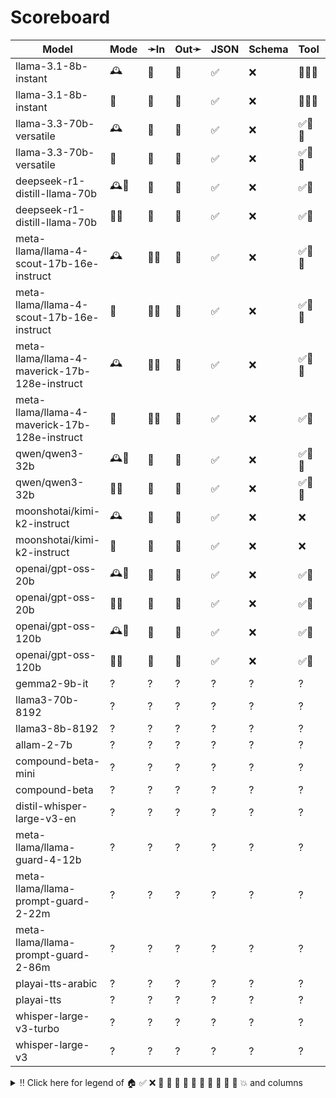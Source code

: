 # Scoreboard

| Model                                         | Mode | ➛In   | Out➛   | JSON | Schema | Tool   | Batch | File | Cite | Text | Probs | Limits | Usage | Finish |
| --------------------------------------------- | ---- | ----- | ------ | ---- | ------ | ------ | ----- | ---- | ---- | ---- | ----- | ------ | ----- | ------ |
| llama-3.1-8b-instant                          | 🕰️   | 💬    | 💬     | ✅   | ❌     | 💨🧐💥 | ❌    | ❌   | ❌   | 🌱📏🛑 | ❌    | ✅     | ✅    | ❌     |
| llama-3.1-8b-instant                          | 📡   | 💬    | 💬     | ✅   | ❌     | 💨🧐💥 | ❌    | ❌   | ❌   | 🌱📏🛑 | ❌    | ✅     | ✅    | ❌     |
| llama-3.3-70b-versatile                       | 🕰️   | 💬    | 💬     | ✅   | ❌     | ✅🧐💥 | ❌    | ❌   | ❌   | 🌱📏🛑 | ❌    | ✅     | ✅    | ❌     |
| llama-3.3-70b-versatile                       | 📡   | 💬    | 💬     | ✅   | ❌     | ✅🧐💥 | ❌    | ❌   | ❌   | 🌱📏🛑 | ❌    | ✅     | ✅    | ❌     |
| deepseek-r1-distill-llama-70b                 | 🕰️🧠  | 💬    | 💬     | ✅   | ❌     | ✅🧐   | ❌    | ❌   | ❌   | 🌱📏🛑 | ❌    | ✅     | ✅    | ❌     |
| deepseek-r1-distill-llama-70b                 | 📡🧠  | 💬    | 💬     | ✅   | ❌     | ✅🧐   | ❌    | ❌   | ❌   | 🌱📏🛑 | ❌    | ✅     | ✅    | ❌     |
| meta-llama/llama-4-scout-17b-16e-instruct     | 🕰️   | 💬📸  | 💬     | ✅   | ❌     | ✅🧐💥 | ❌    | ❌   | ❌   | 🌱📏🛑 | ❌    | ✅     | ✅    | ❌     |
| meta-llama/llama-4-scout-17b-16e-instruct     | 📡   | 💬📸  | 💬     | ✅   | ❌     | ✅🧐💥 | ❌    | ❌   | ❌   | 🌱📏🛑 | ❌    | ✅     | ✅    | ❌     |
| meta-llama/llama-4-maverick-17b-128e-instruct | 🕰️   | 💬📸  | 💬     | ✅   | ❌     | ✅🧐💥 | ❌    | ❌   | ❌   | 🌱📏🛑 | ❌    | ✅     | ✅    | ❌     |
| meta-llama/llama-4-maverick-17b-128e-instruct | 📡   | 💬📸  | 💬     | ✅   | ❌     | ✅🧐   | ❌    | ❌   | ❌   | 🌱📏🛑 | ❌    | ✅     | ✅    | ❌     |
| qwen/qwen3-32b                                | 🕰️🧠  | 💬    | 💬     | ✅   | ❌     | ✅🧐💥 | ❌    | ❌   | ❌   | 🌱📏🛑 | ❌    | ✅     | ✅    | ❌     |
| qwen/qwen3-32b                                | 📡🧠  | 💬    | 💬     | ✅   | ❌     | ✅🧐💥 | ❌    | ❌   | ❌   | 🌱📏🛑 | ❌    | ✅     | ✅    | ❌     |
| moonshotai/kimi-k2-instruct                   | 🕰️   | 💬    | 💬     | ✅   | ❌     | ❌     | ❌    | ❌   | ❌   | 🌱📏🛑 | ❌    | ✅     | ✅    | ❌     |
| moonshotai/kimi-k2-instruct                   | 📡   | 💬    | 💬     | ✅   | ❌     | ❌     | ❌    | ❌   | ❌   | 🌱📏🛑 | ❌    | ✅     | ✅    | ❌     |
| openai/gpt-oss-20b                            | 🕰️🧠  | 💬    | 💬     | ✅   | ❌     | ✅🧐   | ❌    | ❌   | ❌   | 🌱📏🛑 | ❌    | ✅     | ✅    | ❌     |
| openai/gpt-oss-20b                            | 📡🧠  | 💬    | 💬     | ✅   | ❌     | ✅🧐   | ❌    | ❌   | ❌   | 🌱📏🛑 | ❌    | ✅     | ✅    | ❌     |
| openai/gpt-oss-120b                           | 🕰️🧠  | 💬    | 💬     | ✅   | ❌     | ✅🧐   | ❌    | ❌   | ❌   | 🌱📏🛑 | ❌    | ✅     | ✅    | ❌     |
| openai/gpt-oss-120b                           | 📡🧠  | 💬    | 💬     | ✅   | ❌     | ✅🧐   | ❌    | ❌   | ❌   | 🌱📏🛑 | ❌    | ✅     | ✅    | ❌     |
| gemma2-9b-it                                  | ?    | ?     | ?      | ?    | ?      | ?      | ?     | ?    | ?    | ?    | ?     | ?      | ?     | ?      |
| llama3-70b-8192                               | ?    | ?     | ?      | ?    | ?      | ?      | ?     | ?    | ?    | ?    | ?     | ?      | ?     | ?      |
| llama3-8b-8192                                | ?    | ?     | ?      | ?    | ?      | ?      | ?     | ?    | ?    | ?    | ?     | ?      | ?     | ?      |
| allam-2-7b                                    | ?    | ?     | ?      | ?    | ?      | ?      | ?     | ?    | ?    | ?    | ?     | ?      | ?     | ?      |
| compound-beta-mini                            | ?    | ?     | ?      | ?    | ?      | ?      | ?     | ?    | ?    | ?    | ?     | ?      | ?     | ?      |
| compound-beta                                 | ?    | ?     | ?      | ?    | ?      | ?      | ?     | ?    | ?    | ?    | ?     | ?      | ?     | ?      |
| distil-whisper-large-v3-en                    | ?    | ?     | ?      | ?    | ?      | ?      | ?     | ?    | ?    | ?    | ?     | ?      | ?     | ?      |
| meta-llama/llama-guard-4-12b                  | ?    | ?     | ?      | ?    | ?      | ?      | ?     | ?    | ?    | ?    | ?     | ?      | ?     | ?      |
| meta-llama/llama-prompt-guard-2-22m           | ?    | ?     | ?      | ?    | ?      | ?      | ?     | ?    | ?    | ?    | ?     | ?      | ?     | ?      |
| meta-llama/llama-prompt-guard-2-86m           | ?    | ?     | ?      | ?    | ?      | ?      | ?     | ?    | ?    | ?    | ?     | ?      | ?     | ?      |
| playai-tts-arabic                             | ?    | ?     | ?      | ?    | ?      | ?      | ?     | ?    | ?    | ?    | ?     | ?      | ?     | ?      |
| playai-tts                                    | ?    | ?     | ?      | ?    | ?      | ?      | ?     | ?    | ?    | ?    | ?     | ?      | ?     | ?      |
| whisper-large-v3-turbo                        | ?    | ?     | ?      | ?    | ?      | ?      | ?     | ?    | ?    | ?    | ?     | ?      | ?     | ?      |
| whisper-large-v3                              | ?    | ?     | ?      | ?    | ?      | ?      | ?     | ?    | ?    | ?    | ?     | ?      | ?     | ?      |
<details>
<summary>‼️ Click here for legend of 🏠 ✅ ❌ 💬 📄 📸 🎤 🎥 🤪 💸 🚩 💨 🧐 💥 and columns</summary>

- 🏠: Runs locally.
- 🕰️: Runs synchronously, the reply is only returned once completely generated.
- 📡: Runs asynchronously, the reply is returned as soon as it is available.
- 🧠: Supports chain-of-thought thinking process.
    - Both redacted (Anthropic, Gemini) and explicit (Deepseek R1, Qwen3, etc).
    - Some models can be used in both mode. In this case they will have two rows, one with thinking and one
      without. It is frequent that certain functionalities are limited in thinking mode, like tool calling.
- ✅: Implemented and works great.
- ❌: Not supported by genai. The provider may support it, but genai does not (yet). Please send a PR to add
  it!
- 💬: Text
- 📄: PDF: process a PDF as input, possibly with OCR.
- 📸: Image
    - Input: process an image as input; most providers support PNG, JPG, WEBP and non-animated GIF
    - Output: generate images
- 🎤: Audio
- 🎥: Video: process a video (e.g. MP4) as input.
- 💨: Tool calling is flaky.
- 🧐: Tool calling is **not** biased towards the first value in an enum. If the provider doesn't have this, be
  mindful of the order of the values!
- 🌐: Country where the company is located.
- JSON and Schema: ability to output JSON in free form, or with a forced schema specified as a Go struct
- Chat: Buffered chat.
- Stream: Streaming output.
- Tool: Tool calling, using [genai.ToolDef](https://pkg.go.dev/github.com/maruel/genai#ToolDef)
- Batch: Process asynchronously batches during off peak hours at a discounts.
- Text: Text features:
    - '🌱': Seed option for deterministic output.
    - '📏': MaxTokens option to cap the amount of returned tokens.
    - '🛑': Stop sequence to stop generation when a token is generated.
- File: Upload and store large files.
- Cite: Citation generation. Especially useful for RAG.
- Probs: return logprobs. Many do not support this in streaming mode.
- Limits: returns the rate limits, including the remaining quota.
</details>
